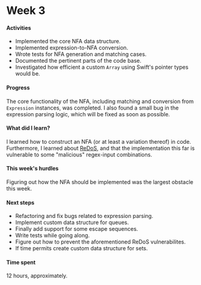 # Week 3

#### Activities

- Implemented the core NFA data structure.
- Implemented expression-to-NFA conversion.
- Wrote tests for NFA generation and matching cases.
- Documented the pertinent parts of the code base.
- Investigated how efficient a custom `Array` using Swift's pointer types would be.


#### Progress

The core functionality of the NFA, including matching and conversion from `Expression` instances, was completed. I also found a small bug in the expression parsing logic, which will be fixed as soon as possible.


#### What did I learn?

I learned how to construct an NFA (or at least a variation thereof) in code. Furthermore, I learned about [ReDoS](https://en.wikipedia.org/wiki/ReDoS), and that the implementation this far is vulnerable to some "malicious" regex-input combinations.


#### This week's hurdles

Figuring out how the NFA should be implemented was the largest obstacle this week.


#### Next steps

- Refactoring and fix bugs related to expression parsing.
- Implement custom data structure for queues.
- Finally add support for some escape sequences.
- Write tests while going along.
- Figure out how to prevent the aforementioned ReDoS vulnerabilites.
- If time permits create custom data structure for sets.


#### Time spent

12 hours, approximately.

